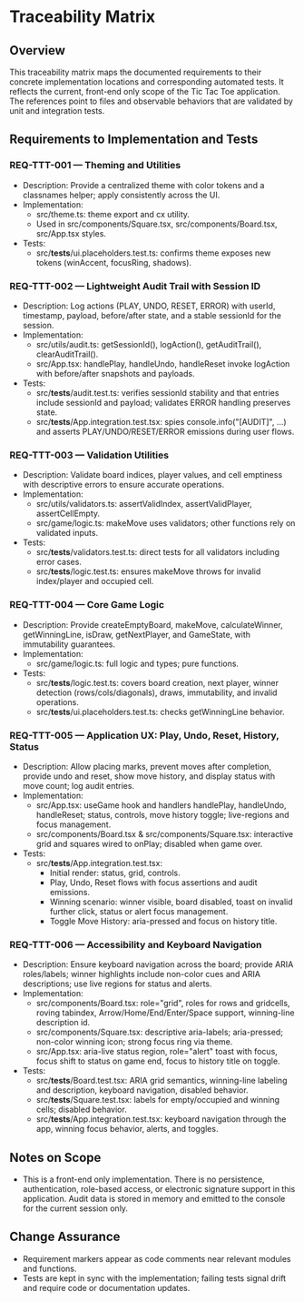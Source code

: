 # Traceability Matrix

## Overview
This traceability matrix maps the documented requirements to their concrete implementation locations and corresponding automated tests. It reflects the current, front-end only scope of the Tic Tac Toe application. The references point to files and observable behaviors that are validated by unit and integration tests.

## Requirements to Implementation and Tests

### REQ-TTT-001 — Theming and Utilities
- Description: Provide a centralized theme with color tokens and a classnames helper; apply consistently across the UI.
- Implementation:
  - src/theme.ts: theme export and cx utility.
  - Used in src/components/Square.tsx, src/components/Board.tsx, src/App.tsx styles.
- Tests:
  - src/__tests__/ui.placeholders.test.ts: confirms theme exposes new tokens (winAccent, focusRing, shadows).

### REQ-TTT-002 — Lightweight Audit Trail with Session ID
- Description: Log actions (PLAY, UNDO, RESET, ERROR) with userId, timestamp, payload, before/after state, and a stable sessionId for the session.
- Implementation:
  - src/utils/audit.ts: getSessionId(), logAction(), getAuditTrail(), clearAuditTrail().
  - src/App.tsx: handlePlay, handleUndo, handleReset invoke logAction with before/after snapshots and payloads.
- Tests:
  - src/__tests__/audit.test.ts: verifies sessionId stability and that entries include sessionId and payload; validates ERROR handling preserves state.
  - src/__tests__/App.integration.test.tsx: spies console.info("[AUDIT]", …) and asserts PLAY/UNDO/RESET/ERROR emissions during user flows.

### REQ-TTT-003 — Validation Utilities
- Description: Validate board indices, player values, and cell emptiness with descriptive errors to ensure accurate operations.
- Implementation:
  - src/utils/validators.ts: assertValidIndex, assertValidPlayer, assertCellEmpty.
  - src/game/logic.ts: makeMove uses validators; other functions rely on validated inputs.
- Tests:
  - src/__tests__/validators.test.ts: direct tests for all validators including error cases.
  - src/__tests__/logic.test.ts: ensures makeMove throws for invalid index/player and occupied cell.

### REQ-TTT-004 — Core Game Logic
- Description: Provide createEmptyBoard, makeMove, calculateWinner, getWinningLine, isDraw, getNextPlayer, and GameState, with immutability guarantees.
- Implementation:
  - src/game/logic.ts: full logic and types; pure functions.
- Tests:
  - src/__tests__/logic.test.ts: covers board creation, next player, winner detection (rows/cols/diagonals), draws, immutability, and invalid operations.
  - src/__tests__/ui.placeholders.test.ts: checks getWinningLine behavior.

### REQ-TTT-005 — Application UX: Play, Undo, Reset, History, Status
- Description: Allow placing marks, prevent moves after completion, provide undo and reset, show move history, and display status with move count; log audit entries.
- Implementation:
  - src/App.tsx: useGame hook and handlers handlePlay, handleUndo, handleReset; status, controls, move history toggle; live-regions and focus management.
  - src/components/Board.tsx & src/components/Square.tsx: interactive grid and squares wired to onPlay; disabled when game over.
- Tests:
  - src/__tests__/App.integration.test.tsx:
    - Initial render: status, grid, controls.
    - Play, Undo, Reset flows with focus assertions and audit emissions.
    - Winning scenario: winner visible, board disabled, toast on invalid further click, status or alert focus management.
    - Toggle Move History: aria-pressed and focus on history title.

### REQ-TTT-006 — Accessibility and Keyboard Navigation
- Description: Ensure keyboard navigation across the board; provide ARIA roles/labels; winner highlights include non-color cues and ARIA descriptions; use live regions for status and alerts.
- Implementation:
  - src/components/Board.tsx: role="grid", roles for rows and gridcells, roving tabindex, Arrow/Home/End/Enter/Space support, winning-line description id.
  - src/components/Square.tsx: descriptive aria-labels; aria-pressed; non-color winning icon; strong focus ring via theme.
  - src/App.tsx: aria-live status region, role="alert" toast with focus, focus shift to status on game end, focus to history title on toggle.
- Tests:
  - src/__tests__/Board.test.tsx: ARIA grid semantics, winning-line labeling and description, keyboard navigation, disabled behavior.
  - src/__tests__/Square.test.tsx: labels for empty/occupied and winning cells; disabled behavior.
  - src/__tests__/App.integration.test.tsx: keyboard navigation through the app, winning focus behavior, alerts, and toggles.

## Notes on Scope
- This is a front-end only implementation. There is no persistence, authentication, role-based access, or electronic signature support in this application. Audit data is stored in memory and emitted to the console for the current session only.

## Change Assurance
- Requirement markers appear as code comments near relevant modules and functions.
- Tests are kept in sync with the implementation; failing tests signal drift and require code or documentation updates.
